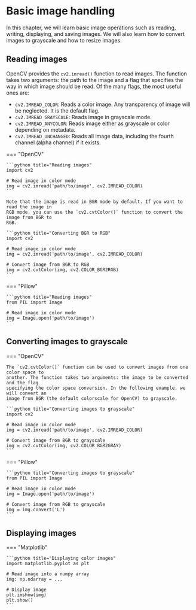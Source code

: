 # Basic image handling

In this chapter, we will learn basic image operations such as reading, writing,
displaying, and saving images. We will also learn how to convert images to grayscale and
how to resize images.

## Reading images

OpenCV provides the `cv2.imread()` function to read images. The function takes two
arguments: the path to the image and a flag that specifies the way in which image should
be read. Of the many flags, the most useful ones are:

- `cv2.IMREAD_COLOR`: Reads a color image. Any transparency of image will be neglected.
  It is the default flag.
- `cv2.IMREAD_GRAYSCALE`: Reads image in grayscale mode.
- `cv2.IMREAD_ANYCOLOR`: Reads image either as grayscale or color depending on metadata.
- `cv2.IMREAD_UNCHANGED`: Reads all image data, including the fourth channel (alpha
  channel) if it exists.

=== "OpenCV"

    ```python title="Reading images"
    import cv2

    # Read image in color mode
    img = cv2.imread('path/to/image', cv2.IMREAD_COLOR)
    ```

    Note that the image is read in BGR mode by default. If you want to read the image in
    RGB mode, you can use the `cv2.cvtColor()` function to convert the image from BGR to
    RGB.

    ```python title="Converting BGR to RGB"
    import cv2

    # Read image in color mode
    img = cv2.imread('path/to/image', cv2.IMREAD_COLOR)

    # Convert image from BGR to RGB
    img = cv2.cvtColor(img, cv2.COLOR_BGR2RGB)
    ```

=== "Pillow"

    ```python title="Reading images"
    from PIL import Image

    # Read image in color mode
    img = Image.open('path/to/image')
    ```

## Converting images to grayscale

=== "OpenCV"

    The `cv2.cvtColor()` function can be used to convert images from one color space to
    another. The function takes two arguments: the image to be converted and the flag
    specifying the color space conversion. In the following example, we will convert an
    image from BGR (the default colorscale for OpenCV) to grayscale.

    ```python title="Converting images to grayscale"
    import cv2

    # Read image in color mode
    img = cv2.imread('path/to/image', cv2.IMREAD_COLOR)

    # Convert image from BGR to grayscale
    img = cv2.cvtColor(img, cv2.COLOR_BGR2GRAY)
    ```

=== "Pillow"

    ```python title="Converting images to grayscale"
    from PIL import Image

    # Read image in color mode
    img = Image.open('path/to/image')

    # Convert image from RGB to grayscale
    img = img.convert('L')
    ```

## Displaying images

=== "Matplotlib"

    ```python title="Displaying color images"
    import matplotlib.pyplot as plt

    # Read image into a numpy array
    img: np.ndarray = ...

    # Display image
    plt.imshow(img)
    plt.show()
    ```
